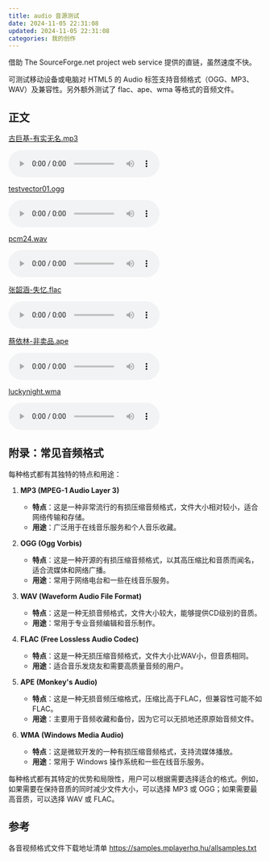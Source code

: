```yaml
---
title: audio 音源测试
date: 2024-11-05 22:31:08
updated: 2024-11-05 22:31:08
categories: 我的创作
---
```


借助 The SourceForge.net project web service 提供的直链，虽然速度不快。

可测试移动设备或电脑对 HTML5 的 Audio 标签支持音频格式（OGG、MP3、WAV）及兼容性。另外额外测试了 flac、ape、wma 等格式的音频文件。

## 正文

[古巨基-有实无名.mp3](https://jiejian.sourceforge.io/NetDisk/mp3/古巨基-有实无名.mp3)

<audio controls>
  <source src="https://jiejian.sourceforge.io/NetDisk/mp3/古巨基-有实无名.mp3" type="audio/mpeg" title="古巨基-有实无名.mp3">
  您的浏览器不支持 audio 元素。
</audio>

<!-- more -->

[testvector01.ogg](https://jiejian.sourceforge.io/NetDisk/mp3/testvector01.ogg)

<audio controls>
  <source src="https://jiejian.sourceforge.io/NetDisk/mp3/testvector01.ogg" type="audio/ogg" title="testvector01.ogg">
  您的浏览器不支持 audio 元素。
</audio>

[pcm24.wav](https://jiejian.sourceforge.io/NetDisk/mp3/wav-pcm24.wav)

<audio controls>
  <source src="https://jiejian.sourceforge.io/NetDisk/mp3/wav-pcm24.wav" type="audio/ogg" title="wav-pcm24.wav">
  您的浏览器不支持 audio 元素。
</audio>

[张韶涵-失忆.flac](https://jiejian.sourceforge.io/NetDisk/mp3/张韶涵-失忆.flac)

<audio controls>
  <source src="https://jiejian.sourceforge.io/NetDisk/mp3/张韶涵-失忆.flac" type="audio/flac">
  您的浏览器不支持 audio 元素。
</audio>

[蔡依林-非卖品.ape](https://jiejian.sourceforge.io/NetDisk/mp3/蔡依林-非卖品.ape)

<audio controls>
  <source src="https://jiejian.sourceforge.io/NetDisk/mp3/蔡依林-非卖品.ape" type="audio/ape">
  您的浏览器不支持 audio 元素。
</audio>

[luckynight.wma](https://jiejian.sourceforge.io/NetDisk/mp3/luckynight.wma)

<audio controls>
  <source src="https://jiejian.sourceforge.io/NetDisk/mp3/luckynight.wma" type="audio/wma">
  您的浏览器不支持 audio 元素。
</audio>

## 附录：常见音频格式

每种格式都有其独特的特点和用途：

1. **MP3 (MPEG-1 Audio Layer 3)**
   - **特点**：这是一种非常流行的有损压缩音频格式，文件大小相对较小，适合网络传输和存储。
   - **用途**：广泛用于在线音乐服务和个人音乐收藏。

2. **OGG (Ogg Vorbis)**
   - **特点**：这是一种开源的有损压缩音频格式，以其高压缩比和音质而闻名，适合流媒体和网络广播。
   - **用途**：常用于网络电台和一些在线音乐服务。

3. **WAV (Waveform Audio File Format)**
   - **特点**：这是一种无损音频格式，文件大小较大，能够提供CD级别的音质。
   - **用途**：常用于专业音频编辑和音乐制作。

4. **FLAC (Free Lossless Audio Codec)**
   - **特点**：这是一种无损压缩音频格式，文件大小比WAV小，但音质相同。
   - **用途**：适合音乐发烧友和需要高质量音频的用户。

5. **APE (Monkey's Audio)**
   - **特点**：这是一种无损音频压缩格式，压缩比高于FLAC，但兼容性可能不如FLAC。
   - **用途**：主要用于音频收藏和备份，因为它可以无损地还原原始音频文件。

6. **WMA (Windows Media Audio)**
   - **特点**：这是微软开发的一种有损压缩音频格式，支持流媒体播放。
   - **用途**：常用于 Windows 操作系统和一些在线音乐服务。

每种格式都有其特定的优势和局限性，用户可以根据需要选择适合的格式。例如，如果需要在保持音质的同时减少文件大小，可以选择 MP3 或 OGG；如果需要最高音质，可以选择 WAV 或 FLAC。

## 参考

各音视频格式文件下载地址清单 https://samples.mplayerhq.hu/allsamples.txt

